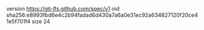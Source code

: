 version https://git-lfs.github.com/spec/v1
oid sha256:e8993fbd6e4c2b94fadad6d430a7a6a0e31ec92a634827120f20ce41e5f701f4
size 24
